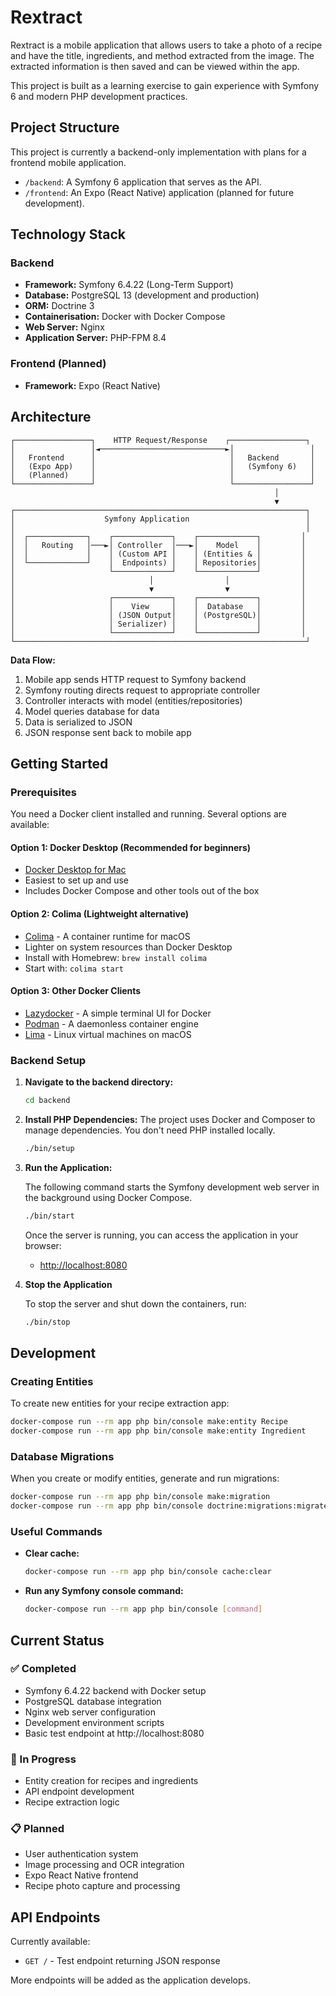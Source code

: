 # Rextract

Rextract is a mobile application that allows users to take a photo of a recipe and have the title, ingredients, and method extracted from the image. The extracted information is then saved and can be viewed within the app.

This project is built as a learning exercise to gain experience with Symfony 6 and modern PHP development practices.

## Project Structure

This project is currently a backend-only implementation with plans for a frontend mobile application.

-   `/backend`: A Symfony 6 application that serves as the API.
-   `/frontend`: An Expo (React Native) application (planned for future development).

## Technology Stack

### Backend

-   **Framework:** Symfony 6.4.22 (Long-Term Support)
-   **Database:** PostgreSQL 13 (development and production)
-   **ORM:** Doctrine 3
-   **Containerisation:** Docker with Docker Compose
-   **Web Server:** Nginx
-   **Application Server:** PHP-FPM 8.4

### Frontend (Planned)

-   **Framework:** Expo (React Native)

## Architecture

```
┌─────────────────┐    HTTP Request/Response    ┌─────────────────┐
│                 │◄────────────────────────────►│                 │
│   Frontend      │                              │   Backend       │
│   (Expo App)    │                              │   (Symfony 6)   │
│   (Planned)     │                              │                 │
└─────────────────┘                              └─────────────────┘
                                                           │
                                                           ▼
┌─────────────────────────────────────────────────────────────────┐
│                    Symfony Application                          │
│                                                                 │
│  ┌─────────────┐    ┌─────────────┐    ┌─────────────┐         │
│  │   Routing   │───►│ Controller  │───►│    Model    │         │
│  │             │    │ (Custom API │    │ (Entities & │         │
│  └─────────────┘    │  Endpoints) │    │ Repositories│         │
│                     └─────────────┘    └─────────────┘         │
│                              │                │                │
│                              ▼                ▼                │
│                     ┌─────────────┐    ┌─────────────┐         │
│                     │    View     │    │  Database   │         │
│                     │ (JSON Output│    │ (PostgreSQL)│         │
│                     │ Serializer) │    │             │         │
│                     └─────────────┘    └─────────────┘         │
└─────────────────────────────────────────────────────────────────┘
```

**Data Flow:**
1. Mobile app sends HTTP request to Symfony backend
2. Symfony routing directs request to appropriate controller
3. Controller interacts with model (entities/repositories)
4. Model queries database for data
5. Data is serialized to JSON
6. JSON response sent back to mobile app

## Getting Started

### Prerequisites

You need a Docker client installed and running. Several options are available:

#### Option 1: Docker Desktop (Recommended for beginners)
-   [Docker Desktop for Mac](https://www.docker.com/products/docker-desktop/)
-   Easiest to set up and use
-   Includes Docker Compose and other tools out of the box

#### Option 2: Colima (Lightweight alternative)
-   [Colima](https://github.com/abiosoft/colima) - A container runtime for macOS
-   Lighter on system resources than Docker Desktop
-   Install with Homebrew: `brew install colima`
-   Start with: `colima start`

#### Option 3: Other Docker Clients
-   [Lazydocker](https://github.com/jesseduffield/lazydocker) - A simple terminal UI for Docker
-   [Podman](https://podman.io/) - A daemonless container engine
-   [Lima](https://github.com/lima-vm/lima) - Linux virtual machines on macOS

### Backend Setup

1.  **Navigate to the backend directory:**
    ```bash
    cd backend
    ```

2.  **Install PHP Dependencies:**
    The project uses Docker and Composer to manage dependencies. You don't need PHP installed locally.
    ```bash
    ./bin/setup
    ```

3.  **Run the Application:**

    The following command starts the Symfony development web server in the background using Docker Compose.

    ```bash
    ./bin/start
    ```

    Once the server is running, you can access the application in your browser:
    -   [http://localhost:8080](http://localhost:8080)

4.  **Stop the Application**

    To stop the server and shut down the containers, run:
    ```bash
    ./bin/stop
    ```

## Development

### Creating Entities

To create new entities for your recipe extraction app:

```bash
docker-compose run --rm app php bin/console make:entity Recipe
docker-compose run --rm app php bin/console make:entity Ingredient
```

### Database Migrations

When you create or modify entities, generate and run migrations:

```bash
docker-compose run --rm app php bin/console make:migration
docker-compose run --rm app php bin/console doctrine:migrations:migrate
```

### Useful Commands

-   **Clear cache:**
    ```bash
    docker-compose run --rm app php bin/console cache:clear
    ```

-   **Run any Symfony console command:**
    ```bash
    docker-compose run --rm app php bin/console [command]
    ```

## Current Status

### ✅ Completed
-   Symfony 6.4.22 backend with Docker setup
-   PostgreSQL database integration
-   Nginx web server configuration
-   Development environment scripts
-   Basic test endpoint at http://localhost:8080

### 🚧 In Progress
-   Entity creation for recipes and ingredients
-   API endpoint development
-   Recipe extraction logic

### 📋 Planned
-   User authentication system
-   Image processing and OCR integration
-   Expo React Native frontend
-   Recipe photo capture and processing

## API Endpoints

Currently available:
-   `GET /` - Test endpoint returning JSON response

More endpoints will be added as the application develops.